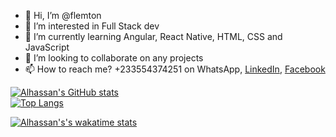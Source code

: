 - 👋 Hi, I’m @flemton
- 👀 I’m interested in Full Stack dev
- 🌱 I’m currently learning Angular, React Native, HTML, CSS and JavaScript
- 💞️ I’m looking to collaborate on any projects
- 📫 How to reach me? +233554374251 on WhatsApp, [LinkedIn](https://www.linkedin.com/in/alhassan-o-83039a80/), [Facebook](https://facebook.com/n3wtongh) 

[![Alhassan's GitHub stats](https://github-readme-stats-git-masterrstaa-rickstaa.vercel.app/api?username=flemton)](https://github.com/anuraghazra/github-readme-stats&show_icons=true&theme=dark#gh-dark-mode-only) <br>
[![Top Langs](https://github-readme-stats-git-masterrstaa-rickstaa.vercel.app/api/top-langs/?username=flemton&hide=c%23)](https://github.com/anuraghazra/github-readme-stats&theme=dark)

[![Alhassan's's wakatime stats](https://github-readme-stats-git-masterrstaa-rickstaa.vercel.app/api/wakatime?username=flemton)](https://github.com/anuraghazra/github-readme-stats)

<!---
flemton/flemton is a ✨ special ✨ repository because its `README.md` (this file) appears on your GitHub profile.
You can click the Preview link to take a look at your changes.
--->

